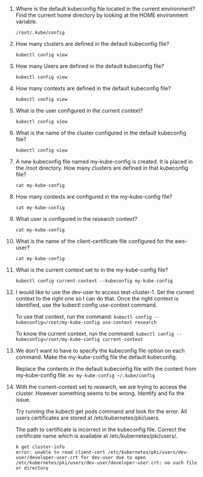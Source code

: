 1. Where is the default kubeconfig file located in the current environment? Find the current home directory by looking at the HOME environment variable.

    `/root/.kube/config`

2. How many clusters are defined in the default kubeconfig file?

    `kubectl config view`

3. How many Users are defined in the default kubeconfig file?

    `kubectl config view`

4. How many contexts are defined in the default kubeconfig file?

    `kubectl config view`

5. What is the user configured in the current context?

    `kubectl config view`

6. What is the name of the cluster configured in the default kubeconfig file?

    `kubectl config view`

7. A new kubeconfig file named my-kube-config is created. It is placed in the /root directory. How many clusters are defined in that kubeconfig file?

    `cat my-kube-config`

8. How many contexts are configured in the my-kube-config file?

    `cat my-kube-config`

9. What user is configured in the research context?

    `cat my-kube-config`

10. What is the name of the client-certificate file configured for the aws-user?

    `cat my-kube-config`

11. What is the current context set to in the my-kube-config file?

    `kubectl config current-context --kubeconfig my-kube-config`

12. I would like to use the dev-user to access test-cluster-1. Set the current context to the right one so I can do that. Once the right context is identified, use the kubectl config use-context command.

    To use that context, run the command: `kubectl config --kubeconfig=/root/my-kube-config use-context research`

    To know the current context, run the command: `kubectl config --kubeconfig=/root/my-kube-config current-context`

13. We don't want to have to specify the kubeconfig file option on each command. Make the my-kube-config file the default kubeconfig.

    Replace the contents in the default kubeconfig file with the content from my-kube-config file.
    `mv my-kube-config ~/.kube/config `

14. With the current-context set to research, we are trying to access the cluster. However something seems to be wrong. Identify and fix the issue.

    Try running the kubectl get pods command and look for the error. All users certificates are stored at /etc/kubernetes/pki/users.

    The path to certificate is incorrect in the kubeconfig file. Correct the certificate name which is available at /etc/kubernetes/pki/users/.
    ```
    k get cluster-info
    error: unable to read client-cert /etc/kubernetes/pki/users/dev-user/developer-user.crt for dev-user due to open /etc/kubernetes/pki/users/dev-user/developer-user.crt: no such file or directory
    ```